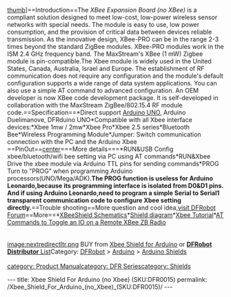 <p><a href="image:Xbee_Shield_v_1_1_DFR0015.jpg" title="wikilink">thumb</a>]==Introduction==The <em>XBee Expansion Board (no XBee)</em> is a compliant solution designed to meet low-cost, low-power wireless sensor networks with special needs. The module is easy to use, low power consumption, and the provision of critical data between devices reliable transmission. As the innovative design, XBee-PRO can be in the range 2-3 times beyond the standard ZigBee modules. XBee-PRO modules work in the ISM 2.4 GHz frequency band. The MaxStream's XBee (1 mW) Zigbee module is pin-compatible.The Xbee module is widely used in the United States, Canada, Australia, Israel and Europe. The establishment of RF communication does not require any configuration and the module's default configuration supports a wide range of data system applications. You can also use a simple AT command to advanced configuration. An OEM developer is now XBee code development package. It is self-developed in collaboration with the MaxStream ZigBee/802.15.4 RF module code.==Specification==*Direct support <a href="https://www.dfrobot.com/product-610.html">Arduino UNO</a>, Arduino Duelimanove, DFRduino UNO*Compatible with all Xbee interface devices:*Xbee 1mw / 2mw*Xbee Pro*Xbee 2.5 series*Bluetooth Bee*Wireless Programming Module*Jumper: Switch communication connection with the PC and the Arduino Xbee<br />==PinOut==<a href="image:DFR0015_Xbee_Shield_For_Arduino.png" title="wikilink">center</a>===More details===*RUN&amp;USB Config xbee/bluetooth/wifi bee setting via PC using AT commands*RUN&amp;Xbee Drive the xbee module via Arduino TTL pins for sending commands*PROG Turn to &quot;PROG&quot; when programming Arduino processors(UNO/Mega/ADK).<strong>The PROG function is useless for Arduino Leonardo,because its programming interface is isolated from D0&amp;D1 pins. And if using Arduino Leonardo,need to program a simple Serial to Serial1 transparent communication code to configure Xbee setting directly.</strong>==Trouble shooting==More question and cool idea,<a href="http://www.dfrobot.com/index.php?route=DFblog/blogs">visit DFRobot Forum</a>==More==*<a href="http://www.dfrobot.com/wiki/images/0/02/XBeeShield_SCH.png">XBeeShield Schematics</a>*<a href="http://www.shieldlist.org/dfrobot/xbee">Shield diagram</a>*<a href="https://sites.google.com/site/xbeetutorial/arduino-and-xbee">Xbee Tutorial</a>*<a href="http://www.digi.com/support/kbase/kbaseresultdetl?id=3221">AT Commands to Toggle an IO on a Remote XBee ZB Radio</a><br /><br /><br /><a href="image:nextredirectltr.png" title="wikilink">image:nextredirectltr.png</a> BUY from <a href="https://www.dfrobot.com/product-61.html"><u>Xbee Shield for Arduino</u></a> or <a href="http://www.dfrobot.com/index.php?route=information/distributorslogo"><strong>DFRobot Distributor</strong> List</a>Category: <a href="https://www.dfrobot.com/"><u>DFRobot</u></a> &gt; <u><a href="https://www.dfrobot.com/category-35.html">Arduino</a></u> &gt; <u><a href="https://www.dfrobot.com/category-124.html">Arduino Shields</a></u><br /><br /><a href="category:_Product_Manual" title="wikilink">category: Product Manual</a><a href="category:_DFR_Series" title="wikilink">category: DFR Series</a><a href="category:_Shields" title="wikilink">category: Shields</a></p>---
title: Xbee Shield For Arduino (no Xbee) (SKU:DFR0015)
permalink: /Xbee_Shield_For_Arduino_(no_Xbee)_(SKU:DFR0015)/
---

